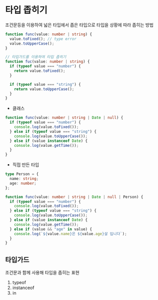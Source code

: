 # 타입 좁히기

조건문등을 이용하여 넓은 타입에서 좁은 타입으로 타입을 상황에 따라 좁히는 방법

```typescript
function func(value: number | string) {
  value.toFixed(); // type error
  value.toUpperCase();
}
```

```typescript
// 타입가드를 이용하여 타입 좁히기
function fuc(value: number | string) {
  if (typeof value === "number") {
    return value.toFixed();
  }

  if (typeof value === "string") {
    return value.toUpperCase();
  }
}
```

- 클래스

```typescript
function func(value: number | string | Date | null) {
  if (typeof value === "number") {
    console.log(value.toFixed());
  } else if (typeof value === "string") {
    console.log(value.toUpperCase());
  } else if (value instanceof Date) {
    console.log(value.getTime());
  }
}
```

- 직접 만든 타입

```typescript
type Person = {
  name: string;
  age: number;
};

function func(value: number | string | Date | null | Person) {
  if (typeof value === "number") {
    console.log(value.toFixed());
  } else if (typeof value === "string") {
    console.log(value.toUpperCase());
  } else if (value instanceof Date) {
    console.log(value.getTime());
  } else if (value && "age" in value) {
    console.log(`${value.name}은 ${value.age}살 입니다`);
  }
}
```

## 타입가드

조건문과 함께 사용해 타입을 좁히는 표현

1. typeof
2. instanceof
3. in
